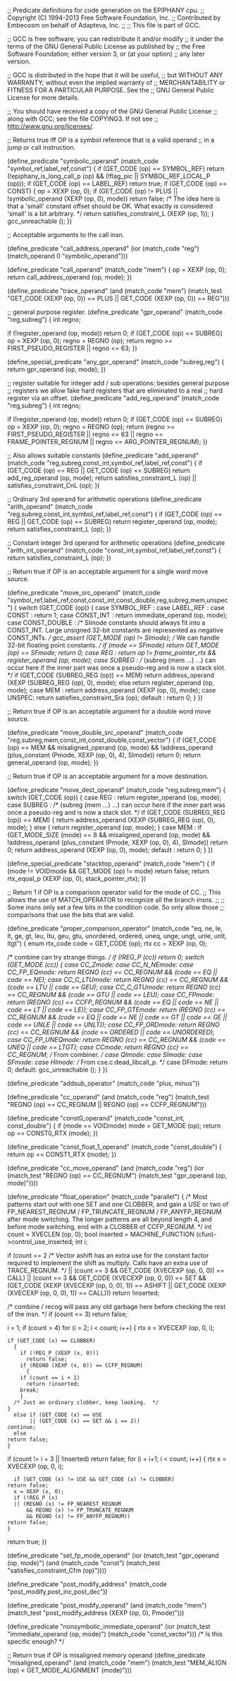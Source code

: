 ;; Predicate definitions for code generation on the EPIPHANY cpu.
;; Copyright (C) 1994-2013 Free Software Foundation, Inc.
;; Contributed by Embecosm on behalf of Adapteva, Inc.
;;
;; This file is part of GCC.

;; GCC is free software; you can redistribute it and/or modify
;; it under the terms of the GNU General Public License as published by
;; the Free Software Foundation; either version 3, or (at your option)
;; any later version.

;; GCC is distributed in the hope that it will be useful,
;; but WITHOUT ANY WARRANTY; without even the implied warranty of
;; MERCHANTABILITY or FITNESS FOR A PARTICULAR PURPOSE.  See the
;; GNU General Public License for more details.

;; You should have received a copy of the GNU General Public License
;; along with GCC; see the file COPYING3.  If not see
;; <http://www.gnu.org/licenses/>.

;; Returns true iff OP is a symbol reference that is a valid operand
;; in a jump or call instruction.

(define_predicate "symbolic_operand"
  (match_code "symbol_ref,label_ref,const")
{
  if (GET_CODE (op) == SYMBOL_REF)
    return (!epiphany_is_long_call_p (op)
	    && (!flag_pic || SYMBOL_REF_LOCAL_P (op)));
  if (GET_CODE (op) == LABEL_REF)
    return true;
  if (GET_CODE (op) == CONST)
    {
      op = XEXP (op, 0);
      if (GET_CODE (op) != PLUS || !symbolic_operand (XEXP (op, 0), mode))
	return false;
      /* The idea here is that a 'small' constant offset should be OK.
	 What exactly is considered 'small' is a bit arbitrary.  */
      return satisfies_constraint_L (XEXP (op, 1));
    }
  gcc_unreachable ();
})

;; Acceptable arguments to the call insn.

(define_predicate "call_address_operand"
  (ior (match_code "reg")
       (match_operand 0 "symbolic_operand")))

(define_predicate "call_operand"
  (match_code "mem")
{
  op = XEXP (op, 0);
  return call_address_operand (op, mode);
})

(define_predicate "trace_operand"
  (and (match_code "mem")
       (match_test "GET_CODE (XEXP (op, 0)) == PLUS
		    || GET_CODE (XEXP (op, 0)) == REG")))

;; general purpose register.
(define_predicate "gpr_operand"
  (match_code "reg,subreg")
{
  int regno;

  if (!register_operand (op, mode))
    return 0;
  if (GET_CODE (op) == SUBREG)
    op = XEXP (op, 0);
  regno = REGNO (op);
  return regno >= FIRST_PSEUDO_REGISTER || regno <= 63;
})

(define_special_predicate "any_gpr_operand"
  (match_code "subreg,reg")
{
  return gpr_operand (op, mode);
})

;; register suitable for integer add / sub operations; besides general purpose
;; registers we allow fake hard registers that are eliminated to a real
;; hard register via an offset.
(define_predicate "add_reg_operand"
  (match_code "reg,subreg")
{
  int regno;

  if (!register_operand (op, mode))
    return 0;
  if (GET_CODE (op) == SUBREG)
    op = XEXP (op, 0);
  regno = REGNO (op);
  return (regno >= FIRST_PSEUDO_REGISTER || regno <= 63
	  || regno == FRAME_POINTER_REGNUM
	  || regno == ARG_POINTER_REGNUM);
})

;; Also allows suitable constants
(define_predicate "add_operand"
  (match_code "reg,subreg,const_int,symbol_ref,label_ref,const")
{
  if (GET_CODE (op) == REG || GET_CODE (op) == SUBREG)
    return add_reg_operand (op, mode);
  return satisfies_constraint_L (op) || satisfies_constraint_CnL (op);
})

;; Ordinary 3rd operand for arithmetic operations
(define_predicate "arith_operand"
  (match_code "reg,subreg,const_int,symbol_ref,label_ref,const")
{
  if (GET_CODE (op) == REG || GET_CODE (op) == SUBREG)
    return register_operand (op, mode);
  return satisfies_constraint_L (op);
})

;; Constant integer 3rd operand for arithmetic operations
(define_predicate "arith_int_operand"
  (match_code "const_int,symbol_ref,label_ref,const")
{
  return satisfies_constraint_L (op);
})

;; Return true if OP is an acceptable argument for a single word move source.

(define_predicate "move_src_operand"
  (match_code
   "symbol_ref,label_ref,const,const_int,const_double,reg,subreg,mem,unspec")
{
  switch (GET_CODE (op))
    {
    case SYMBOL_REF :
    case LABEL_REF :
    case CONST :
      return 1;
    case CONST_INT :
      return immediate_operand (op, mode);
    case CONST_DOUBLE :
      /* SImode constants should always fit into a CONST_INT.  Large
	 unsigned 32-bit constants are represented as negative CONST_INTs.  */
      gcc_assert (GET_MODE (op) != SImode);
      /* We can handle 32-bit floating point constants.  */
      if (mode == SFmode)
	return GET_MODE (op) == SFmode;
      return 0;
    case REG :
      return op != frame_pointer_rtx && register_operand (op, mode);
    case SUBREG :
      /* (subreg (mem ...) ...) can occur here if the inner part was once a
	 pseudo-reg and is now a stack slot.  */
      if (GET_CODE (SUBREG_REG (op)) == MEM)
	return address_operand (XEXP (SUBREG_REG (op), 0), mode);
      else
	return register_operand (op, mode);
    case MEM :
      return address_operand (XEXP (op, 0), mode);
    case UNSPEC:
      return satisfies_constraint_Sra (op);
    default :
      return 0;
    }
})

;; Return true if OP is an acceptable argument for a double word move source.

(define_predicate "move_double_src_operand"
  (match_code "reg,subreg,mem,const_int,const_double,const_vector")
{
  if (GET_CODE (op) == MEM && misaligned_operand (op, mode)
      && !address_operand (plus_constant (Pmode, XEXP (op, 0), 4), SImode))
    return 0;
  return general_operand (op, mode);
})

;; Return true if OP is an acceptable argument for a move destination.

(define_predicate "move_dest_operand"
  (match_code "reg,subreg,mem")
{
  switch (GET_CODE (op))
    {
    case REG :
      return register_operand (op, mode);
    case SUBREG :
      /* (subreg (mem ...) ...) can occur here if the inner part was once a
	 pseudo-reg and is now a stack slot.  */
      if (GET_CODE (SUBREG_REG (op)) == MEM)
	{
	  return address_operand (XEXP (SUBREG_REG (op), 0), mode);
	}
      else
	{
	  return register_operand (op, mode);
	}
    case MEM :
      if (GET_MODE_SIZE (mode) == 8 && misaligned_operand (op, mode)
	  && !address_operand (plus_constant (Pmode, XEXP (op, 0), 4), SImode))
	return 0;
      return address_operand (XEXP (op, 0), mode);
    default :
      return 0;
    }
})

(define_special_predicate "stacktop_operand"
  (match_code "mem")
{
  if (mode != VOIDmode && GET_MODE (op) != mode)
    return false;
  return rtx_equal_p (XEXP (op, 0), stack_pointer_rtx);
})

;; Return 1 if OP is a comparison operator valid for the mode of CC.
;; This allows the use of MATCH_OPERATOR to recognize all the branch insns.
;;
;; Some insns only set a few bits in the condition code.  So only allow those
;; comparisons that use the bits that are valid.

(define_predicate "proper_comparison_operator"
  (match_code "eq, ne, le, lt, ge, gt, leu, ltu, geu, gtu, unordered, ordered, uneq, unge, ungt, unle, unlt, ltgt")
{
  enum rtx_code code = GET_CODE (op);
  rtx cc = XEXP (op, 0);

  /* combine can try strange things.  */
  if (!REG_P (cc))
    return 0;
  switch (GET_MODE (cc))
    {
    case CC_Zmode:
    case CC_N_NEmode:
    case CC_FP_EQmode:
      return REGNO (cc) == CC_REGNUM && (code == EQ || code == NE);
    case CC_C_LTUmode:
      return REGNO (cc) == CC_REGNUM && (code == LTU || code == GEU);
    case CC_C_GTUmode:
      return REGNO (cc) == CC_REGNUM && (code == GTU || code == LEU);
    case CC_FPmode:
      return (REGNO (cc) == CCFP_REGNUM
	      && (code == EQ || code == NE || code == LT || code == LE));
    case CC_FP_GTEmode:
      return (REGNO (cc) == CC_REGNUM
	      && (code == EQ || code == NE || code == GT || code == GE
		  || code == UNLE || code == UNLT));
    case CC_FP_ORDmode:
      return REGNO (cc) == CC_REGNUM && (code == ORDERED || code == UNORDERED);
    case CC_FP_UNEQmode:
      return REGNO (cc) == CC_REGNUM && (code == UNEQ || code == LTGT);
    case CCmode:
      return REGNO (cc) == CC_REGNUM;
    /* From combiner.  */
    case QImode: case SImode: case SFmode: case HImode:
    /* From cse.c:dead_libcall_p.  */
    case DFmode:
      return 0;
    default:
      gcc_unreachable ();
    }
})

(define_predicate "addsub_operator"
  (match_code "plus, minus"))

(define_predicate "cc_operand"
  (and (match_code "reg")
       (match_test "REGNO (op) == CC_REGNUM || REGNO (op) == CCFP_REGNUM")))

(define_predicate "const0_operand"
  (match_code "const_int, const_double")
{
  if (mode == VOIDmode)
    mode = GET_MODE (op);
  return op == CONST0_RTX (mode);
})

(define_predicate "const_float_1_operand"
  (match_code "const_double")
{
  return op == CONST1_RTX (mode);
})

(define_predicate "cc_move_operand"
  (and (match_code "reg")
       (ior (match_test "REGNO (op) == CC_REGNUM")
	    (match_test "gpr_operand (op, mode)"))))

(define_predicate "float_operation"
  (match_code "parallel")
{
  /* Most patterns start out with one SET and one CLOBBER, and gain a USE
     or two of FP_NEAREST_REGNUM / FP_TRUNCATE_REGNUM / FP_ANYFP_REGNUM
     after mode switching.  The longer patterns are
     all beyond length 4, and before mode switching, end with a
     CLOBBER of CCFP_REGNUM.  */
  int count = XVECLEN (op, 0);
  bool inserted = MACHINE_FUNCTION (cfun)->control_use_inserted;
  int i;

  if (count == 2
      /* Vector ashift has an extra use for the constant factor required to
	 implement the shift as multiply.
	 Calls have an extra use of TRACE_REGNUM.  */
      || (count == 3 && GET_CODE (XVECEXP (op, 0, 0)) == CALL)
      || (count == 3 && GET_CODE (XVECEXP (op, 0, 0)) == SET
	  && (GET_CODE (XEXP (XVECEXP (op, 0, 0), 1)) == ASHIFT
	      || GET_CODE (XEXP (XVECEXP (op, 0, 0), 1)) == CALL)))
    return !inserted;

  /* combine / recog will pass any old garbage here before checking the
     rest of the insn.  */
  if (count <= 3)
    return false;

  i = 1;
  if (count > 4)
    for (i = 2; i < count; i++)
      {
	rtx x = XVECEXP (op, 0, i);

	if (GET_CODE (x) == CLOBBER)
	  {
	    if (!REG_P (XEXP (x, 0)))
	      return false;
	    if (REGNO (XEXP (x, 0)) == CCFP_REGNUM)
	      {
		if (count == i + 1)
		  return !inserted;
		break;
	    }
	  /* Just an ordinary clobber, keep looking.  */
	}
      else if (GET_CODE (x) == USE
	       || (GET_CODE (x) == SET && i == 2))
	continue;
      else
	return false;
    }
  if (count != i + 3 || !inserted)
    return false;
  for (i = i+1; i < count; i++)
    {
      rtx x = XVECEXP (op, 0, i);

      if (GET_CODE (x) != USE && GET_CODE (x) != CLOBBER)
	return false;
      x = XEXP (x, 0);
      if (!REG_P (x)
	  || (REGNO (x) != FP_NEAREST_REGNUM
	      && REGNO (x) != FP_TRUNCATE_REGNUM
	      && REGNO (x) != FP_ANYFP_REGNUM))
	return false;
    }
  return true;
})

(define_predicate "set_fp_mode_operand"
  (ior (match_test "gpr_operand (op, mode)")
       (and (match_code "const")
	    (match_test "satisfies_constraint_Cfm (op)"))))

(define_predicate "post_modify_address"
  (match_code "post_modify,post_inc,post_dec"))

(define_predicate "post_modify_operand"
  (and (match_code "mem")
       (match_test "post_modify_address (XEXP (op, 0), Pmode)")))

(define_predicate "nonsymbolic_immediate_operand"
  (ior (match_test "immediate_operand (op, mode)")
       (match_code "const_vector"))) /* Is this specific enough?  */

;; Return true if OP is misaligned memory operand
(define_predicate "misaligned_operand"
  (and (match_code "mem")
       (match_test "MEM_ALIGN (op) < GET_MODE_ALIGNMENT (mode)")))
